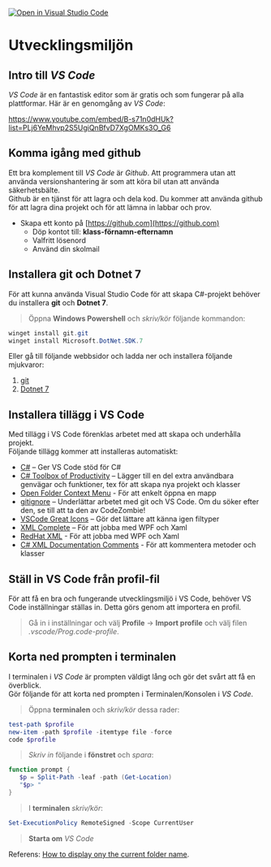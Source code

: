 [![Open in Visual Studio Code](https://classroom.github.com/assets/open-in-vscode-2e0aaae1b6195c2367325f4f02e2d04e9abb55f0b24a779b69b11b9e10269abc.svg)](https://classroom.github.com/online_ide?assignment_repo_id=15567235&assignment_repo_type=AssignmentRepo)
# Utvecklingsmiljön

## Intro till *VS Code*
*VS Code* är en fantastisk editor som är gratis och som fungerar på alla plattformar.
Här är en genomgång av *VS Code*:

https://www.youtube.com/embed/B-s71n0dHUk?list=PLj6YeMhvp2S5UgiQnBfvD7XgOMKs3O_G6

## Komma igång med github
Ett bra komplement till *VS Code* är *Github*. Att programmera utan att använda versionshantering är som att köra bil utan att använda säkerhetsbälte.\
Github är en tjänst för att lagra och dela kod. Du kommer att använda github för att lagra dina projekt och för att lämna in labbar och prov.

* Skapa ett konto på [https://github.com](https://github.com)
  * Döp kontot till: **klass-förnamn-efternamn**
  * Valfritt lösenord
  * Använd din skolmail

## Installera git och Dotnet 7
För att kunna använda Visual Studio Code för att skapa C#-projekt behöver du installera **git** och **Dotnet 7**.

> Öppna **Windows Powershell** och *skriv/kör* följande kommandon:

```Powershell
winget install git.git
winget install Microsoft.DotNet.SDK.7
```

Eller gå till följande webbsidor och ladda ner och installera följande mjukvaror:

1. [git](https://git-scm.com/downloads)
2. [Dotnet 7](https://dotnet.microsoft.com/en-us/download/dotnet/thank-you/sdk-7.0.400-windows-x64-installer)

## Installera tillägg i VS Code
Med tillägg i VS Code förenklas arbetet med att skapa och underhålla projekt.  
Följande tillägg kommer att installeras automatiskt:

* [C#](https://marketplace.visualstudio.com/items?itemName=ms-dotnettools.csharp) – Ger VS Code stöd för C#
* [C# Toolbox of Productivity](https://marketplace.visualstudio.com/items?itemName=RichardZampieriprog.csharp-snippet-productivity) – Lägger till en del extra användbara genvägar och funktioner, tex för att skapa nya projekt och klasser
* [Open Folder Context Menu](https://marketplace.visualstudio.com/items?itemName=chrisdias.vscode-opennewinstance) - För att enkelt öppna en mapp
* [gitignore](https://marketplace.visualstudio.com/items?itemName=codezombiech.gitignore) – Underlättar arbetet med git och VS Code. Om du söker efter den, se till att ta den av CodeZombie!
* [VSCode Great Icons](https://marketplace.visualstudio.com/items?itemName=emmanuelbeziat.vscode-great-icons) – Gör det lättare att känna igen filtyper
* [XML Complete](https://marketplace.visualstudio.com/items?itemName=rogalmic.vscode-xml-complete) – För att jobba med WPF och Xaml
* [RedHat XML](https://marketplace.visualstudio.com/items?itemName=redhat.vscode-xml) - För att jobba med WPF och Xaml
* [C# XML Documentation Comments](https://marketplace.visualstudio.com/items?itemName=k--kato.docomment) - För att kommentera metoder och klasser

## Ställ in VS Code från profil-fil
För att få en bra och fungerande utvecklingsmiljö i VS Code, behöver VS Code inställningar ställas in. Detta görs genom att importera en profil.

> Gå in i inställningar och välj **Profile** -> **Import profile** och välj filen *.vscode/Prog.code-profile*.

## Korta ned prompten i terminalen
I terminalen i *VS Code* är prompten väldigt lång och gör det svårt att få en överblick.  
Gör följande för att korta ned prompten i Terminalen/Konsolen i *VS Code*.

> Öppna **terminalen** och *skriv/kör* dessa rader:

```powershell
test-path $profile
new-item -path $profile -itemtype file -force
code $profile
```

> *Skriv in* följande i **fönstret** och *spara*:

```powershell
function prompt {
   $p = Split-Path -leaf -path (Get-Location)
   "$p> "
}
```

> I **terminalen** *skriv/kör*:

```powershell
Set-ExecutionPolicy RemoteSigned -Scope CurrentUser
```

> **Starta om** *VS Code*

Referens: [How to display ony the current folder name](https://superuser.com/questions/446827/configure-windows-powershell-to-display-only-the-current-folder-name-in-the-shel).

